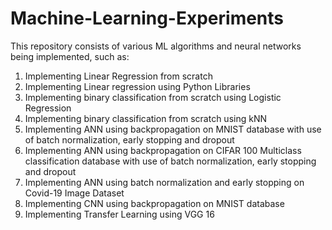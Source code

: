 # Machine-Learning-Experiments
This repository consists of various ML algorithms and neural networks being implemented, such as:
1. Implementing Linear Regression from scratch
2. Implementing Linear regression using Python Libraries
3. Implementing binary classification from scratch using Logistic Regression
4. Implementing binary classification from scratch using kNN
5. Implementing ANN using backpropagation on MNIST database with use of batch normalization, early stopping and dropout
6. Implementing ANN using backpropagation on CIFAR 100 Multiclass classification database with use of batch normalization, early stopping and dropout
7. Implementing ANN using batch normalization and early stopping on Covid-19 Image Dataset
8. Implementing CNN using backpropagation on MNIST database
9. Implementing Transfer Learning using VGG 16
